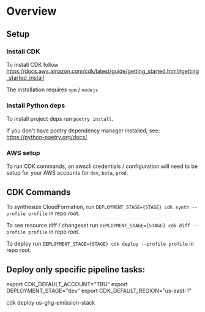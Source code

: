 # Overview

## Setup

### Install CDK
To install CDK follow https://docs.aws.amazon.com/cdk/latest/guide/getting_started.html#getting_started_install

The installation requires `npm` / `nodejs`

### Install Python deps
To install project deps run `poetry install`.

If you don't have poetry dependency manager installed, see: https://python-poetry.org/docs/

### AWS setup
To run CDK commands, an awscli credentials / configuration will need to be setup for your AWS accounts for `dev`, `beta`, `prod`.

## CDK Commands

To synthesize CloudFormation, run `DEPLOYMENT_STAGE={STAGE} cdk synth --profile profile` in repo root.

To see resource diff / changeset run `DEPLOYMENT_STAGE={STAGE} cdk diff --profile profile` in repo root.

To deploy run `DEPLOYMENT_STAGE={STAGE} cdk deploy --profile profile` in repo root.

## Deploy only specific pipeline tasks:
export CDK_DEFAULT_ACCOUNT="TBU"
export DEPLOYMENT_STAGE="dev"
export CDK_DEFAULT_REGION="us-east-1"

cdk deploy us-ghg-emission-stack

